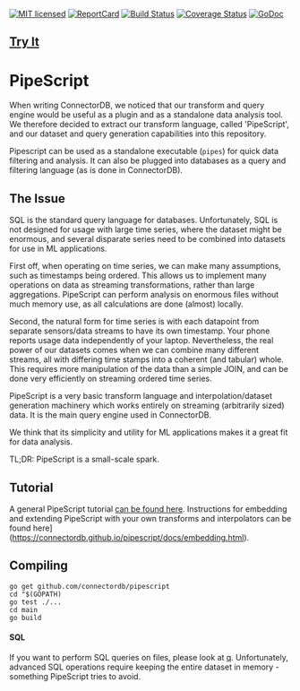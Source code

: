 [![MIT licensed](https://img.shields.io/badge/license-MIT-blue.svg)](https://github.com/connectordb/pipescript/blob/master/LICENSE)
[![ReportCard](http://goreportcard.com/badge/connectordb/pipescript)](http://goreportcard.com/report/connectordb/pipescript)
[![Build Status](https://travis-ci.org/connectordb/pipescript.svg)](https://travis-ci.org/connectordb/pipescript)
[![Coverage Status](https://coveralls.io/repos/connectordb/pipescript/badge.svg?branch=master&service=github)](https://coveralls.io/github/connectordb/pipescript?branch=master)
[![GoDoc](https://godoc.org/github.com/connectordb/pipescript?status.svg)](http://godoc.org/github.com/connectordb/pipescript)

##  [Try It](https://connectordb.github.io/pipescript)



# PipeScript

When writing ConnectorDB, we noticed that our transform and query engine would be useful as a
plugin and as a standalone data analysis tool. We therefore decided to extract our transform language, called 'PipeScript', and our
dataset and query generation capabilities into this repository.

Pipescript can be used as a standalone executable (`pipes`) for quick data filtering and analysis. It can also be plugged into databases
as a query and filtering language (as is done in ConnectorDB).

## The Issue

SQL is the standard query language for databases. Unfortunately, SQL is not designed for usage with large time series, where the dataset might be enormous, and several disparate series need to be combined into datasets for use in ML applications.

First off, when operating on time series, we can make many assumptions, such as timestamps being ordered. This allows us to implement many operations on data as streaming transformations, rather than large aggregations. PipeScript can perform analysis on enormous files without much memory use, as all calculations are done (almost) locally.

Second, the natural form for time series is with each datapoint from separate sensors/data streams to have its own timestamp. Your phone reports usage data independently of your laptop. Nevertheless, the real power of our datasets comes when we can combine many different streams, all with differing time stamps into a coherent (and tabular) whole. This requires more manipulation of the data than a simple JOIN, and can be done very efficiently on streaming ordered time series.

PipeScript is a very basic transform language and interpolation/dataset generation machinery which works entirely on streaming (arbitrarily sized) data. It is the main query engine used in ConnectorDB.

We think that its simplicity and utility for ML applications makes it a great fit for data analysis.

TL;DR: PipeScript is a small-scale spark.

## Tutorial

A general PipeScript tutorial [can be found here](https://connectordb.github.io/pipescript/docs/basics.html).
Instructions for embedding and extending PipeScript with your own transforms and interpolators can be found here](https://connectordb.github.io/pipescript/docs/embedding.html).

## Compiling

```
go get github.com/connectordb/pipescript
cd "$(GOPATH)
go test ./...
cd main
go build
```

#### SQL
If you want to perform SQL queries on files, please look at [q](https://github.com/harelba/q).
Unfortunately, advanced SQL operations require keeping the entire dataset in memory - something PipeScript tries to avoid.
